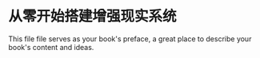 # 从零开始搭建增强现实系统

This file file serves as your book's preface, a great place to describe your book's content and ideas.

